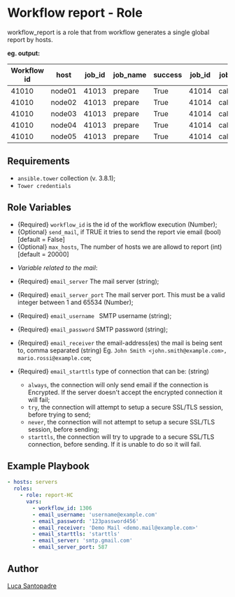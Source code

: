 Workflow report - Role
=========

workflow_report is a role that from workflow generates a single global report by hosts.

**eg. output:**


| Workflow id | host   | job_id| job_name| success  | job_id | job_name    | success | job_id | job_name | success |
|-------------|--------|-------|---------|----------|--------|-------------|---------|--------|----------|---------|
| 41010       | node01 | 41013 | prepare | True     | 41014  | calibration | True    | 41018  | scan     | True    |
| 41010       | node02 | 41013 | prepare | True     | 41014  | calibration | True    | 41018  | scan     | True    |
| 41010       | node03 | 41013 | prepare | True     | 41014  | calibration | True    | 41018  | scan     | True    |
| 41010       | node04 | 41013 | prepare | True     | 41014  | calibration | True    | 41018  | scan     | True    |
| 41010       | node05 | 41013 | prepare | True     | 41014  | calibration | True    | 41018  | scan     | True    |


## Requirements

*  `ansible.tower` collection (v. 3.8.1);
*  `Tower credentials`

Role Variables
--------------

- {Required} `workflow_id`  is the id of the workflow execution (Number);
- {Optional} `send_mail`, if TRUE it tries to send the report vie email (bool) [default = False]
- {Optional} `max_hosts`, The number of hosts we are allowd to report (int) [default = 20000]

* *Variable related to the mail*:

- {Required} `email_server` The mail server (string);

- {Required} `email_server_port` The mail server port. This must be a valid integer between 1 and 65534 (Number);

- {Required} `email_username `  SMTP username (string);

- {Required} `email_password` SMTP password (string);

- {Required} `email_receiver` the email-address(es) the mail is being sent to, comma separated  (string) Eg. `John Smith <john.smith@example.com>, mario.rossi@example.com`;

- {Required} `email_starttls` type of connection that can be: (string)

  - `always`, the connection will only send email if the connection is Encrypted. If the server doesn't accept the encrypted connection it will fail;
  - `try`, the connection will attempt to setup a secure SSL/TLS session, before trying to send;
  - `never`, the connection will not attempt to setup a secure SSL/TLS session, before sending;
  - `starttls`, the connection will try to upgrade to a secure SSL/TLS connection, before sending. If it is unable to do so it will fail.

Example Playbook
----------------

```yaml
- hosts: servers
  roles:
    - role: report-HC
      vars:
        - workflow_id: 1306
        - email_username: 'username@example.com' 
        - email_password: '123password456'
        - email_receiver: 'Demo Mail <demo.mail@example.com>'
        - email_starttls: 'starttls'
        - email_server: 'smtp.gmail.com'
        - email_server_port: 587
```

Author
------------------

[Luca Santopadre](https://it.linkedin.com/in/luca-santopadre-in)
